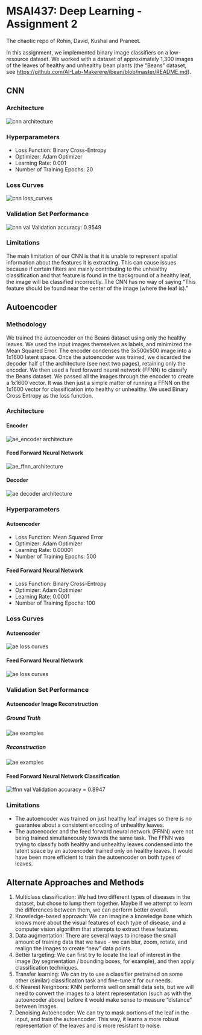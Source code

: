 # MSAI437: Deep Learning - Assignment 2

The chaotic repo of Rohin, David, Kushal and Praneet.

In this assignment, we implemented binary image classifiers on a low-resource dataset. We worked with a dataset of approximately 1,300 images of the leaves of healthy and unhealthy bean plants
(the “Beans” dataset, see https://github.com/AI-Lab-Makerere/ibean/blob/master/README.md).

## CNN
### Architecture
![cnn architecture](CNN/CNN.png)

### Hyperparameters
- Loss Function: Binary Cross-Entropy
- Optimizer: Adam Optimizer
- Learning Rate: 0.001
- Number of Training Epochs: 20

### Loss Curves
![cnn loss_curves](CNN/ConvNet_Loss.png)

### Validation Set Performance
![cnn val](CNN/CNN_CM.png)
Validation accuracy: 0.9549

### Limitations
The main limitation of our CNN is that it is unable to represent spatial information about the
features it is extracting. This can cause issues because if certain filters are mainly contributing
to the unhealthy classification and that feature is found in the background of a healthy leaf, the
image will be classified incorrectly. The CNN has no way of saying “This feature should be found
near the center of the image (where the leaf is).”

## Autoencoder
### Methodology
We trained the autoencoder on the Beans dataset using only the healthy leaves. We used the
input images themselves as labels, and minimized the Mean Squared Error. The encoder
condenses the 3x500x500 image into a 1x1600 latent space.
Once the autoencoder was trained, we discarded the decoder half of the architecture (see next
two pages), retaining only the encoder.
We then used a feed forward neural network (FFNN) to classify the Beans dataset. We passed
all the images through the encoder to create a 1x1600 vector. It was then just a simple matter of
running a FFNN on the 1x1600 vector for classification into healthy or unhealthy. We used
Binary Cross Entropy as the loss function.

### Architecture
#### Encoder
![ae_encoder architecture](Autoencoder/Encoder.png)
#### Feed Forward Neural Network
![ae_ffnn_architecture](Autoencoder/FFNN.png)
#### Decoder
![ae decoder architecture](Autoencoder/Decoder.png)

### Hyperparameters
#### Autoencoder
- Loss Function: Mean Squared Error
- Optimizer: Adam Optimizer
- Learning Rate: 0.00001
- Number of Training Epochs: 500
#### Feed Forward Neural Network
- Loss Function: Binary Cross-Entropy
- Optimizer: Adam Optimizer
- Learning Rate: 0.0001
- Number of Training Epochs: 100

### Loss Curves
#### Autoencoder
![ae loss curves](Autoencoder/AE_Loss.png)
#### Feed Forward Neural Network
![ae loss curves](Autoencoder/FFNN_Loss.png)

### Validation Set Performance
#### Autoencoder Image Reconstruction
##### Ground Truth
![ae examples](Autoencoder/AE_Example_1.png)
##### Reconstruction
![ae examples](Autoencoder/AE_Example_2.png)

#### Feed Forward Neural Network Classification
![ffnn val](Autoencoder/AE_CM.png)
Validation accuracy = 0.8947

### Limitations
- The autoencoder was trained on just healthy leaf images so there is no guarantee about
a consistent encoding of unhealthy leaves.
- The autoencoder and the feed forward neural network (FFNN) were not being trained
simultaneously towards the same task. The FFNN was trying to classify both healthy and
unhealthy leaves condensed into the latent space by an autoencoder trained only on
healthy leaves. It would have been more efficient to train the autoencoder on both types
of leaves.

## Alternate Approaches and Methods
1. Multiclass classification: We had two different types of diseases in the dataset, but
chose to lump them together. Maybe if we attempt to learn the differences between
them, we can perform better overall.
2. Knowledge-based approach: We can imagine a knowledge base which knows more
about the visual features of each type of disease, and a computer vision algorithm that
attempts to extract these features.
3. Data augmentation: There are several ways to increase the small amount of training
data that we have - we can blur, zoom, rotate, and realign the images to create “new”
data points.
4. Better targeting: We can first try to locate the leaf of interest in the image (by
segmentation / bounding boxes, for example), and then apply classification techniques.
5. Transfer learning: We can try to use a classifier pretrained on some other (similar)
classification task and fine-tune it for our needs.
6. K-Nearest Neighbors: KNN performs well on small data sets, but we will need to
convert the images to a latent representation (such as with the autoencoder above)
before it would make sense to measure “distance” between images.
7. Denoising Autoencoder: We can try to mask portions of the leaf in the input, and train
the autoencoder. This way, it learns a more robust representation of the leaves and is
more resistant to noise.